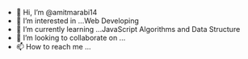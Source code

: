 - 👋 Hi, I’m @amitmarabi14
- 👀 I’m interested in ...Web Developing
- 🌱 I’m currently learning ...JavaScript Algorithms and Data Structure
- 💞️ I’m looking to collaborate on ...
- 📫 How to reach me ...

<!---
amitmarabi14/amitmarabi14 is a ✨ special ✨ repository because its `README.md` (this file) appears on your GitHub profile.
You can click the Preview link to take a look at your changes.
--->
